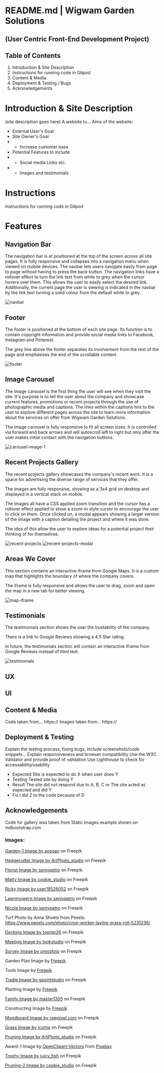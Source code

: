# README.md | Wigwam Garden Solutions
## (User Centric Front-End Development Project)

## Table of Contents
1. Introduction & Site Description
2. Instructions for running code in Gitpod
3. Content & Media
4. Deployment & Testing / Bugs
5. Acknowledgements


# Introduction & Site Description
(site description goes here)
A website to...
Aims of the website: 
- External User's Goal
- Site Owner's Goal 
- - Increase customer base
- Potential Features to include
- - Social media Links etc. 
- - Images and testimonials 

# Instructions
Instructions for running code in Gitpod

# Features
## Navigation Bar
The navigation bar is at positioned at the top of the screen across all site pages.
It is fully responsive and collapses into a navigation menu when viewed on mobile devices.
The navbar lets users navigate easily from page to page without having to press the back button.
The navigation links have a rollover effect to turn the link text from white to grey when the cursor hovers over them. This allows the user to easily select the desired link.
Additionally, the current page the user is viewing is indicated in the navbar by the link text turning a solid colour from the default white to grey.

![navbar](assets/screenshots/navbar.png)

## Footer

The footer is positioned at the bottom of each site page. Its function is to contain copyright information and provide social media links to Facebook, Instagram and Pinterest.

The grey line above the footer separates its involvement from the rest of the page and emphasises the end of the scrollable content.

![footer](assets/screenshots/footer.png)

## Image Carousel
The image carousel is the first thing the user will see when they visit the site. It's purpose is to tell the user about the company and showcase current features, promotions or recent projects through the use of photographic media and captions. The links within the captions hint to the user to explore different pages across the site to learn more information about the services on offer from Wigwam Garden Solutions.

The image carousel is fully responsive to fit all screen sizes. It is controlled via forward and back arrows and will autoscroll left to right but only after the user makes initial contact with the navigation buttons. 

![carousel-image-1](assets/screenshots/carousel-1.png)

## Recent Projects Gallery

The recent projects gallery showcases the company's recent work. It is a space for advertising the diverse range of services that they offer.

The images are fully responsive, showing as a 3x4 grid on desktop and displayed in a vertical stack on mobile.

The images all have a CSS applied zoom transition and the cursor has a rollover effect applied to show a zoom-in style cursor to encourage the user to click on them. Once clicked on, a modal appears showing a larger version of the image with a caption detailing the project and where it was done. 

The idea of this allow the user to explore ideas for a potential project their thinking of for themselves.

![recent-projects](assets/screenshots/recent-projects-1.png)
![recent-projects-modal](assets/screenshots/recent-projects-2.png)

## Areas We Cover

This section contains an interactive iframe from Google Maps. It is a custom map that highlights the boundary of where the company covers.

The iframe is fully responsive and allows the user to drag, zoom and open the map in a new tab for better viewing. 

![map-iframe](assets/screenshots/map-iframe.png)

## Testimonials
The testimonials section shows the user the trustability of the company.

There is a link to Google Reviews showing a 4.5 Star rating.

In future, the testimonials section will contain an interactive iframe from Google Reviews instead of html text. 

![testimonials](assets/screenshots/testimonials.png)



## UX

## UI

## Content & Media
Code taken from... https://
Images taken from... https://

## Deployment & Testing
Explain the testing process, fixing bugs, include screenshots/code snippets...
Explain responsiveness and browser compatibility
Use the W3C Validator and provide proof of validation
Use Lighthouse to check for accessability/usability 

- Expected
Site is expected to do X when user does Y
- Testing
Tested site by doing Y
- Result
The site did not respond due to A, B, C
or
The site acted as expected and did Y
- Fix
I did Z to the code because of D

## Acknowledgements

Code for gallery was taken from Static Images example shown on mdbootstrap.com<a href="https://mdbootstrap.com/docs/standard/extended/gallery/"></a>

### Images:

<a href="https://www.freepik.com/free-photo/colorful-flower-garden_1273869.htm#query=garden&position=0&from_view=search&track=sph">Garden-1 Image by aopsan</a> on Freepik

<a href="https://www.freepik.com/free-photo/close-up-petrol-hedge-cutter-that-holding-afro-gardener_26767495.htm#query=gardener&position=20&from_view=search&track=sph">Hedgecutter Image by ArtPhoto_studio</a> on Freepik

<a href="https://www.freepik.com/free-photo/man-florist-working-green-house_21795137.htm#query=gardener&position=4&from_view=search&track=sph">Florist Image by senivpetro</a> on Freepik

<a href="https://www.freepik.com/free-photo/rural-morning-close-up-beautiful-bearded-caucasian-male-farmer-blue-t-shirt-black-pants-smiling-working-farm-picking-crop-doing-favorite-job_9696954.htm#query=gardener&position=9&from_view=search&track=sph">Matty Image by cookie_studio</a> on Freepik

<a href="https://www.freepik.com/free-photo/outdoor-shot-logger-having-rest-open-air-after-cutting-trees_15755920.htm#query=tree%20surgeon&position=4&from_view=search&track=ais">Ricky Image by user18526052</a> on Freepik

<a href="https://www.freepik.com/free-photo/man-cutting-grass-with-lawn-mover-back-yard_8828102.htm#query=lawnmower&position=1&from_view=search&track=sph">Lawnmowern Image by senivpetro</a> on Freepik

<a href="https://www.freepik.com/free-photo/woman-gardner-greenhouse_4410517.htm#query=female%20gardener&position=40&from_view=search&track=ais">Nicole Image by senivpetro</a> on Freepik

Turf Photo by Anna Shvets from Pexels: https://www.pexels.com/photo/crop-worker-laying-grass-roll-5231236/

<a href="https://www.freepik.com/free-photo/empty-wood-chair_1272911.htm#query=garden%20decking&position=20&from_view=keyword&track=ais">Decking Image by topntp26</a> on Freepik

<a href="https://www.freepik.com/free-photo/close-up-coffee-table-with-two-colleague_9960699.htm#query=meeting%20coffee&position=0&from_view=search&track=ais">Meeting Image by lookstudio</a> on Freepik

<a href="https://www.freepik.com/free-photo/new-building-project_5400347.htm#query=construction%20survey&position=17&from_view=search&track=ais">Survey Image by pressfoto</a> on Freepik

Garden Plan Image by <a href="https://www.freepik.com/free-photo/crop-hands-using-template-stencil_2091845.htm#query=garden%20plan&position=47&from_view=search&track=ais">Freepik</a>

Tools Image by <a href="https://www.freepik.com/free-photo/arrangement-yellow-tools-with-copy-space_6413394.htm#query=tools&position=31&from_view=search&track=sph">Freepik</a>

<a href="https://www.freepik.com/free-photo/part-male-construction-worker_11230034.htm#query=tools&position=39&from_view=search&track=sph"> Tradie Image by gpointstudio</a> on Freepik

Planting Image by <a href="https://www.freepik.com/free-photo/overhead-view-hand-holding-small-fresh-potted-plant_2586588.htm#query=gardening&position=5&from_view=search&track=sph">Freepik</a>

<a href="https://www.freepik.com/free-photo/happy-young-family-during-picking-apples-garden-outdoors_7652653.htm#page=2&query=family%20garden%20relaxing&position=8&from_view=search&track=ais">Family Image by master1305</a> on Freepik

Constructing Image by <a href="https://www.freepik.com/free-photo/carpenter-man-taking-measures-wood-plank_11106766.htm#query=screwing%20fence&position=35&from_view=search&track=ais">Freepik</a>

<a href="https://www.freepik.com/free-photo/green-houseplant-background-plant-lovers_17599271.htm#query=garden%20concept&position=20&from_view=search&track=ais">Moodboard Image by rawpixel.com</a> on Freepik

<a href="https://www.freepik.com/free-photo/top-view-artificial-grass-soccer-field-background-texture_7810030.htm#query=grass&position=10&from_view=search&track=sph">Grass Image by jcomp</a> on Freepik

<a href="https://www.freepik.com/free-photo/incognito-man-cutting-overgrown-bushes_26767885.htm#query=hedge%20cutter&position=9&from_view=search&track=ais">Pruning Image by ArtPhoto_studio</a> on Freepik

Award-1 Image by <a href="https://pixabay.com/users/openclipart-vectors-30363/?utm_source=link-attribution&amp;utm_medium=referral&amp;utm_campaign=image&amp;utm_content=156160">OpenClipart-Vectors</a> from <a href="https://pixabay.com//?utm_source=link-attribution&amp;utm_medium=referral&amp;utm_campaign=image&amp;utm_content=156160">Pixabay</a>

<a href="https://www.freepik.com/free-vector/trophy_34295225.htm#query=trophy&position=3&from_view=search&track=sph">Trophy Image by juicy_fish</a> on Freepik

<a href="https://www.freepik.com/free-photo/close-up-strong-man-gloves-cutting-leaves-his-garden-farmer-spending-summer-morning-working-garden-near-countryside-house_9696898.htm#query=gardener&position=3&from_view=search&track=sph">Pruning-2 Image by cookie_studio</a> on Freepik